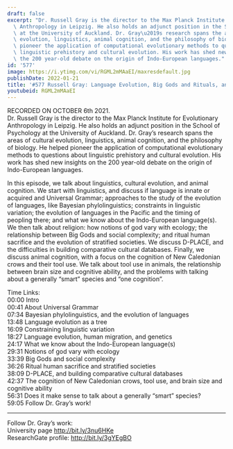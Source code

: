 ```yaml
---
draft: false
excerpt: "Dr. Russell Gray is the director to the Max Planck Institute for Evolutionary\
  \ Anthropology in Leipzig. He also holds an adjunct position in the School of Psychology\
  \ at the University of Auckland. Dr. Gray\u2019s research spans the areas of cultural\
  \ evolution, linguistics, animal cognition, and the philosophy of biology. He helped\
  \ pioneer the application of computational evolutionary methods to questions about\
  \ linguistic prehistory and cultural evolution. His work has shed new insights on\
  \ the 200 year-old debate on the origin of Indo-European languages."
id: '577'
image: https://i.ytimg.com/vi/RGML2mMAaEI/maxresdefault.jpg
publishDate: 2022-01-21
title: '#577 Russell Gray: Language Evolution, Big Gods and Rituals, and Animal Cognition'
youtubeid: RGML2mMAaEI
---
```

RECORDED ON OCTOBER 6th 2021.  
Dr. Russell Gray is the director to the Max Planck Institute for Evolutionary Anthropology in Leipzig. He also holds an adjunct position in the School of Psychology at the University of Auckland. Dr. Gray’s research spans the areas of cultural evolution, linguistics, animal cognition, and the philosophy of biology. He helped pioneer the application of computational evolutionary methods to questions about linguistic prehistory and cultural evolution. His work has shed new insights on the 200 year-old debate on the origin of Indo-European languages.

In this episode, we talk about linguistics, cultural evolution, and animal cognition. We start with linguistics, and discuss if language is innate or acquired and Universal Grammar; approaches to the study of the evolution of languages, like Bayesian phylolinguistics; constraints in linguistic variation; the evolution of languages in the Pacific and the timing of peopling there; and what we know about the Indo-European language(s). We then talk about religion: how notions of god vary with ecology; the relationship between Big Gods and social complexity; and ritual human sacrifice and the evolution of stratified societies. We discuss D-PLACE, and the difficulties in building comparative cultural databases. Finally, we discuss animal cognition, with a focus on the cognition of New Caledonian crows and their tool use. We talk about tool use in animals, the relationship between brain size and cognitive ability, and the problems with talking about a generally “smart” species and “one cognition”.

Time Links:  
00:00 Intro  
00:41  About Universal Grammar  
07:34  Bayesian phylolinguistics, and the evolution of languages  
13:48  Language evolution as a tree  
16:09  Constraining linguistic variation  
18:27  Language evolution, human migration, and genetics  
24:17  What we know about the Indo-European language(s)  
29:31  Notions of god vary with ecology  
33:39  Big Gods and social complexity  
36:26  Ritual human sacrifice and stratified societies  
38:09  D-PLACE, and building comparative cultural databases  
42:37  The cognition of New Caledonian crows, tool use, and brain size and cognitive ability  
56:31  Does it make sense to talk about a generally “smart” species?  
59:05  Follow Dr. Gray’s work!

---

Follow Dr. Gray’s work:  
University page http://bit.ly/3nu6HKe  
ResearchGate profile: http://bit.ly/3gYEgBO
